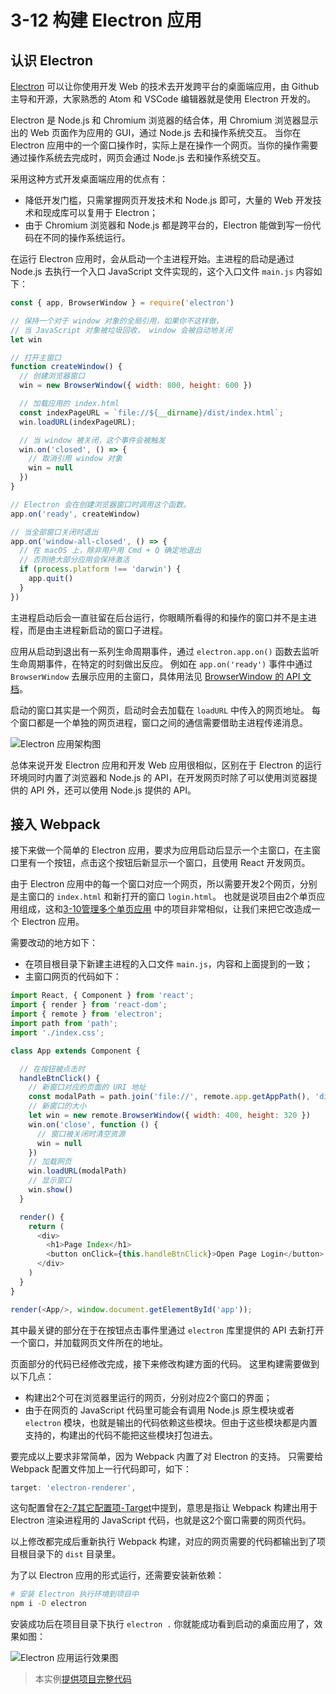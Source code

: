 3-12 构建 Electron 应用
===================

认识 Electron
-----------

[Electron](https://electron.atom.io) 可以让你使用开发 Web 的技术去开发跨平台的桌面端应用，由 Github 主导和开源，大家熟悉的 Atom 和 VSCode 编辑器就是使用 Electron 开发的。

Electron 是 Node.js 和 Chromium 浏览器的结合体，用 Chromium 浏览器显示出的 Web 页面作为应用的 GUI，通过 Node.js 去和操作系统交互。 当你在 Electron 应用中的一个窗口操作时，实际上是在操作一个网页。当你的操作需要通过操作系统去完成时，网页会通过 Node.js 去和操作系统交互。

采用这种方式开发桌面端应用的优点有：

*   降低开发门槛，只需掌握网页开发技术和 Node.js 即可，大量的 Web 开发技术和现成库可以复用于 Electron；
*   由于 Chromium 浏览器和 Node.js 都是跨平台的，Electron 能做到写一份代码在不同的操作系统运行。

在运行 Electron 应用时，会从启动一个主进程开始。主进程的启动是通过 Node.js 去执行一个入口 JavaScript 文件实现的，这个入口文件 `main.js` 内容如下：

```js
const { app, BrowserWindow } = require('electron')

// 保持一个对于 window 对象的全局引用，如果你不这样做，
// 当 JavaScript 对象被垃圾回收， window 会被自动地关闭
let win

// 打开主窗口
function createWindow() {
  // 创建浏览器窗口
  win = new BrowserWindow({ width: 800, height: 600 })

  // 加载应用的 index.html
  const indexPageURL = `file://${__dirname}/dist/index.html`;
  win.loadURL(indexPageURL);

  // 当 window 被关闭，这个事件会被触发
  win.on('closed', () => {
    // 取消引用 window 对象
    win = null
  })
}

// Electron 会在创建浏览器窗口时调用这个函数。
app.on('ready', createWindow)

// 当全部窗口关闭时退出
app.on('window-all-closed', () => {
  // 在 macOS 上，除非用户用 Cmd + Q 确定地退出
  // 否则绝大部分应用会保持激活
  if (process.platform !== 'darwin') {
    app.quit()
  }
})

```

主进程启动后会一直驻留在后台运行，你眼睛所看得的和操作的窗口并不是主进程，而是由主进程新启动的窗口子进程。

应用从启动到退出有一系列生命周期事件，通过 `electron.app.on()` 函数去监听生命周期事件，在特定的时刻做出反应。 例如在 `app.on('ready')` 事件中通过 `BrowserWindow` 去展示应用的主窗口，具体用法见 [BrowserWindow 的 API 文档](https://github.com/electron/electron/blob/master/docs-translations/zh-CN/api/browser-window.md)。

启动的窗口其实是一个网页，启动时会去加载在 `loadURL` 中传入的网页地址。 每个窗口都是一个单独的网页进程，窗口之间的通信需要借助主进程传递消息。

![Electron 应用架构图](img/3-12electron-arch.png)

总体来说开发 Electron 应用和开发 Web 应用很相似，区别在于 Electron 的运行环境同时内置了浏览器和 Node.js 的 API，在开发网页时除了可以使用浏览器提供的 API 外，还可以使用 Node.js 提供的 API。

接入 Webpack
----------

接下来做一个简单的 Electron 应用，要求为应用启动后显示一个主窗口，在主窗口里有一个按钮，点击这个按钮后新显示一个窗口，且使用 React 开发网页。

由于 Electron 应用中的每一个窗口对应一个网页，所以需要开发2个网页，分别是主窗口的 `index.html` 和新打开的窗口 `login.html`。 也就是说项目由2个单页应用组成，这和[3-10管理多个单页应用](3-10管理多个单页应用.html) 中的项目非常相似，让我们来把它改造成一个 Electron 应用。

需要改动的地方如下：

*   在项目根目录下新建主进程的入口文件 `main.js`，内容和上面提到的一致；
*   主窗口网页的代码如下：

```js
import React, { Component } from 'react';
import { render } from 'react-dom';
import { remote } from 'electron';
import path from 'path';
import './index.css';

class App extends Component {

  // 在按钮被点击时
  handleBtnClick() {
    // 新窗口对应的页面的 URI 地址
    const modalPath = path.join('file://', remote.app.getAppPath(), 'dist/login.html');
    // 新窗口的大小
    let win = new remote.BrowserWindow({ width: 400, height: 320 })
    win.on('close', function () {
      // 窗口被关闭时清空资源
      win = null
    })
    // 加载网页
    win.loadURL(modalPath)
    // 显示窗口
    win.show()
  }

  render() {
    return (
      <div>
        <h1>Page Index</h1>
        <button onClick={this.handleBtnClick}>Open Page Login</button>
      </div>
    )
  }
}

render(<App/>, window.document.getElementById('app'));

```

其中最关键的部分在于在按钮点击事件里通过 `electron` 库里提供的 API 去新打开一个窗口，并加载网页文件所在的地址。

页面部分的代码已经修改完成，接下来修改构建方面的代码。 这里构建需要做到以下几点：

*   构建出2个可在浏览器里运行的网页，分别对应2个窗口的界面；
*   由于在网页的 JavaScript 代码里可能会有调用 Node.js 原生模块或者 `electron` 模块，也就是输出的代码依赖这些模块。但由于这些模块都是内置支持的，构建出的代码不能把这些模块打包进去。

要完成以上要求非常简单，因为 Webpack 内置了对 Electron 的支持。 只需要给 Webpack 配置文件加上一行代码即可，如下：

```js
target: 'electron-renderer',

```

这句配置曾在[2-7其它配置项-Target](../2配置/2-7其它配置项.html#Target)中提到，意思是指让 Webpack 构建出用于 Electron 渲染进程用的 JavaScript 代码，也就是这2个窗口需要的网页代码。

以上修改都完成后重新执行 Webpack 构建，对应的网页需要的代码都输出到了项目根目录下的 `dist` 目录里。

为了以 Electron 应用的形式运行，还需要安装新依赖：

```bash
# 安装 Electron 执行环境到项目中
npm i -D electron

```

安装成功后在项目目录下执行 `electron .` 你就能成功看到启动的桌面应用了，效果如图：

![Electron 应用运行效果图](img/3-12electron-app.png)

> 本实例<a href="../zip/3-12构建Electron应用.zip" target="_blank">提供项目完整代码</a>
